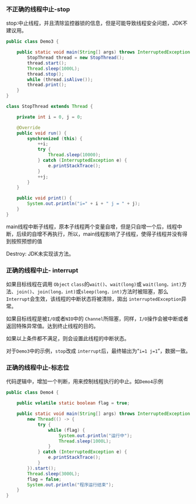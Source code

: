 ### 不正确的线程中止-stop

stop∶中止线程，并且清除监控器锁的信息，但是可能导致线程安全问题，JDK不建议用。

```java
public class Demo3 {

    public static void main(String[] args) throws InterruptedException {
        StopThread thread = new StopThread();
        thread.start();
        Thread.sleep(1000L);
        thread.stop();
        while (thread.isAlive());
        thread.print();
    }
}

class StopThread extends Thread {

    private int i = 0, j = 0;

    @Override
    public void run() {
        synchronized (this) {
            ++i;
            try {
                Thread.sleep(10000);
            } catch (InterruptedException e) {
                e.printStackTrace();
            }
            ++j;
        }
    }

    public void print() {
        System.out.println("i=" + i + " j = " + j);
    }
}
```

main线程中断子线程，原本子线程两个变量自增，但是只自增一个后，线程中断，后续的自增不再执行，所以，main线程影响了子线程，使得子线程并没有得到按照预想的值

Destroy: JDK未实现该方法。



### 正确的线程中止- interrupt

如果目标线程在调用 `Object`  `class`的`wait()`、`wait(long)`或 `wait(long，int)`方法、`join()`、`join(long，int)`或`sleep(long，int)`方法时被阻塞，那么 `Interrupt`会生效，该线程的中断状态将被清除，拋出 `interruptedException`异常。

如果目标线程是被`I/O`或者`NIO`中的 `Channel`所阻塞，同样，`I/O`操作会被中断或者返回特殊异常值。达到终止线程的目的。

如果以上条件都不满足，则会设置此线程的中断状态。

对于`Demo3`中的示例，`stop`改成 `interrupt`后，最终输出为“`i=1 j=1`”，数据一致。



### 正确的线程中止-标志位

代码逻辑中，增加一个判断，用来控制线程执行的中止。如`Demo4`示例

```java
public class Demo4 {

    public volatile static boolean flag = true;

    public static void main(String[] args) throws InterruptedException {
        new Thread(() -> {
            try {
                while (flag) {
                    System.out.println("运行中");
                    Thread.sleep(1000L);
                }
            } catch (InterruptedException e) {
                e.printStackTrace();
            }
        }).start();
        Thread.sleep(3000L);
        flag = false;
        System.out.println("程序运行结束");
    }
}
```